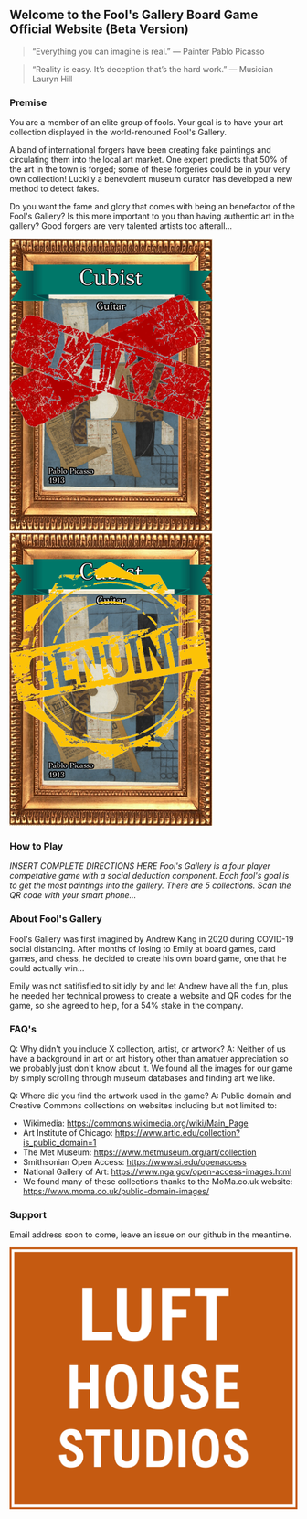 ## Welcome to the Fool's Gallery Board Game Official Website (Beta Version)

>“Everything you can imagine is real.”
― Painter Pablo Picasso

>“Reality is easy. It’s deception that’s the hard work.”
― Musician Lauryn Hill

### Premise

You are a member of an elite group of fools. Your goal is to have your art collection displayed in the world-renouned Fool's Gallery. 

A band of international forgers have been creating fake paintings and circulating them into the local art market. One expert predicts that 50% of the art in the town is forged; some of these forgeries could be in your very own collection! Luckily a benevolent museum curator has developed a new method to detect fakes. 

Do you want the fame and glory that comes with being an benefactor of the Fool's Gallery? Is this more important to you than having authentic art in the gallery? Good forgers are very talented artists too afterall...

![alt text](ArtworGuitar_Fake[face,1].png?raw=true "Guitar, Pablo Picasso, 1913, Cubist Collection Artowrk, Fake")
![alt text](ArtworGuitar_Real[face,1].png?raw=true "Guitar, Pablo Picasso, 1913, Cubist Collection Artowrk, Real")


### How to Play

*INSERT COMPLETE DIRECTIONS HERE 
Fool's Gallery is a four player competative game with a social deduction component.
Each fool's goal is to get the most paintings into the gallery.
There are 5 collections.
Scan the QR code with your smart phone...*

### About Fool's Gallery

Fool's Gallery was first imagined by Andrew Kang in 2020 during COVID-19 social distancing. After months of losing to Emily at board games, card games, and chess, he decided to create his own board game, one that he could actually win... 

Emily was not satifisfied to sit idly by and let Andrew have all the fun, plus he needed her technical prowess to create a website and QR codes for the game, so she agreed to help, for a 54% stake in the company.

### FAQ's

Q: Why didn't you include X collection, artist, or artwork?
A: Neither of us have a background in art or art history other than amatuer appreciation so we probably just don't know about it. We found all the images for our game by simply scrolling through museum databases and finding art we like.

Q: Where did you find the artwork used in the game?
A: Public domain and Creative Commons collections on websites including but not limited to:
- Wikimedia: https://commons.wikimedia.org/wiki/Main_Page 
- Art Institute of Chicago: https://www.artic.edu/collection?is_public_domain=1 
- The Met Museum: https://www.metmuseum.org/art/collection 
- Smithsonian Open Access: https://www.si.edu/openaccess 
- National Gallery of Art: https://www.nga.gov/open-access-images.html 
- We found many of these collections thanks to the MoMa.co.uk website: https://www.moma.co.uk/public-domain-images/


### Support
Email address soon to come, leave an issue on our github in the meantime.


![alt text](LUFT_HOUSE_STUDIOS_LOGO2.png?raw=true "Luft House Studios Logo, white font, orange square")
